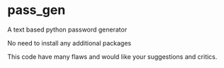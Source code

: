 # pass_gen
A text based python password generator

No need to install any additional packages 

This code have many flaws and would like your suggestions and critics.
